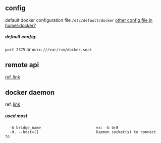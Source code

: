 ## config
default docker configuration file
`/etc/default/docker`
[other config file in home/.docker?](https://docs.docker.com/reference/commandline/cli/)

##### default config:
`port 2375` or `unix:///var/run/docker.sock`


## remote api
[ref. link](https://docs.docker.com/reference/api/docker_remote_api_v1.20/)


## docker daemon
ref. [link](https://docs.docker.com/reference/commandline/daemon/)

##### used most
      -b bridge_name                         ex: -b br0
      -H, --host=[]                          Daemon socket(s) to connect to

